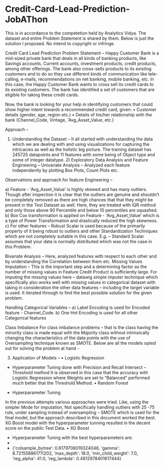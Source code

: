 # Credit-Card-Lead-Prediction-JobAThon

This is in accordance to the competetion held by Analytics Vidya. The dataset and entire Problem Statement is shared by them. Below is just the solution I proposed. No intend to copyright or infringe.

Credit Card Lead Prediction
Problem Statement – 
Happy Customer Bank is a mid-sized private bank that deals in all kinds of banking products, like Savings accounts, Current accounts, investment products, credit products, among other offerings.
The bank also cross-sells products to its existing customers and to do so they use different kinds of communication like tele-calling, e-mails, recommendations on net banking, mobile banking, etc. In this case, the Happy Customer Bank wants to cross sell its credit cards to its existing customers. The bank has identified a set of customers that are eligible for taking these credit cards.

Now, the bank is looking for your help in identifying customers that could show higher intent towards a recommended credit card, given:
•	Customer details (gender, age, region etc.)
•	Details of his/her relationship with the bank (Channel_Code, Vintage, 'Avg_Asset_Value, etc.)



Approach –
1)	Understanding the Dataset –
It all started with understanding the data which we are dealing with and using visualizations for capturing the intricacies as well as the holistic big picture.
The training dataset has 245725 datapoints and 11 features with some being of Object type and some of integer datatype. 
      2)  Exploratory Data Analysis and Feature Engineering – 
Univariate Analysis – Analyzed each feature independently by plotting Box Plots, Count Plots etc. 

Observations and approach for feature Engineering –

a) Feature - 'Avg_Asset_Value’ is highly skewed and has many outliers. Though after inspection it is clear that the outliers are genuine and shouldn’t be completely removed as there are high chances that that they might be present in the Test Dataset as well. Here, they are treated with IQR method and only those above 90 Percentile and below 10 percentiles are squashed. 
b) Box Cox transformation is applied on Feature - 'Avg_Asset_Value’ which is a type of Power Transformation and drastically reduced the high skewness.
c) For other features – Robust Scalar is used because of the primarily property of it being robust to outliers and other Standardization Techniques which are not completely suitable in this case. E.g. – Standard Scalar assumes that your data is normally distributed which was not the case in this Problem.

Bivariate Analysis – Here, analyzed features with respect to each other and by understanding the Correlation between them etc. 
Missing Values Imputation –
This is the important step and a determining factor as the number of missing values in Feature Credit Product is sufficiently large. 
For imputing the missing values here – datawig simple imputer technique which specifically also works well with missing values in categorical dataset with taking in consideration the other data features – including the target variable is used. It iterated through to find the best possible solution for the given problem.

Handling Categorical Variables –
a) Label Encoding is used for Encoded feature - Channel_Code.
b)  One Hot Encoding is used for all other Categorical features

Class Imbalance 
For class imbalance problems – that is the class having the minority class is made equal with the Majority class without intrinsically changing the characteristics of the data points with the use of Oversampling technique known as SMOTE. 
Below are all the models opted out for solving the problem at hand -

3) Application of Models –
•	Logistic Regression
-	Hyperparameter Tuning done with Precision and Recall Intersect – Threshold method 
It is observed in this case that the accuracy with Logistic Regression where Weights are set to “Balanced” performed much better that the Threshold Method.
•	Random Forest

-	Hyperparameter Tuning 

In the previous attempts various approaches were tried. Like, using the simpler Mode for imputation, Not specifically handling outliers with 25 -75 rule, under sampling instead of oversampling – SMOTE which is used for the final model, but the approach described in this document worked the best. XG Boost model with the hyperparameter tunning resulted in the decent score on the public Test Data.
•	XG Boost
-	Hyperparameter Tuning with the best hyperparameters are:  
-	
-	{'colsample_bytree': 0.6179708019324046, 'gamma': 8.721558861711202, 'max_depth': 18.0, 'min_child_weight': 7.0, 'reg_alpha': 41.0, 'reg_lambda': 0.4812978401617444}

